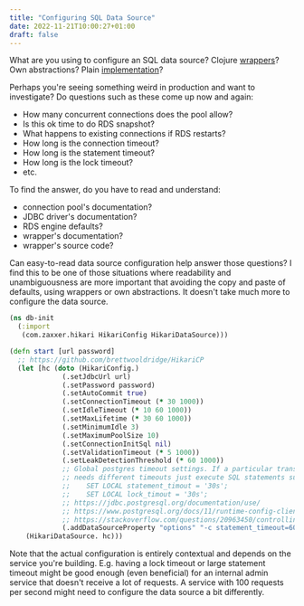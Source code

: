 ```yaml
---
title: "Configuring SQL Data Source"
date: 2022-11-21T10:00:27+01:00
draft: false
---
```


What are you using to configure an SQL data source? Clojure
[wrappers](https://github.com/tomekw/hikari-cp)? Own abstractions? Plain
[implementation](https://github.com/brettwooldridge/HikariCP)?

Perhaps you're seeing something weird in production and want to investigate? Do
questions such as these come up now and again:
- How many concurrent connections does the pool allow?
- Is this ok time to do RDS snapshot?
- What happens to existing connections if RDS restarts?
- How long is the connection timeout?
- How long is the statement timeout?
- How long is the lock timeout?
- etc.

To find the answer, do you have to read and understand:
- connection pool's documentation?
- JDBC driver's documentation?
- RDS engine defaults?
- wrapper's documentation?
- wrapper's source code?

Can easy-to-read data source configuration help answer those questions? I find
this to be one of those situations where readability and unambiguousness are
more important that avoiding the copy and paste of defaults, using wrappers or
own abstractions. It doesn't take much more to configure the data source.

```clojure
(ns db-init
  (:import
   (com.zaxxer.hikari HikariConfig HikariDataSource)))

(defn start [url password]
  ;; https://github.com/brettwooldridge/HikariCP
  (let [hc (doto (HikariConfig.)
             (.setJdbcUrl url)
             (.setPassword password)
             (.setAutoCommit true)
             (.setConnectionTimeout (* 30 1000))
             (.setIdleTimeout (* 10 60 1000))
             (.setMaxLifetime (* 30 60 1000))
             (.setMinimumIdle 3)
             (.setMaximumPoolSize 10)
             (.setConnectionInitSql nil)
             (.setValidationTimeout (* 5 1000))
             (.setLeakDetectionThreshold (* 60 1000))
             ;; Global postgres timeout settings. If a particular transaction
             ;; needs different timeouts just execute SQL statements such as:
             ;;    SET LOCAL statement_timout = '30s';
             ;;    SET LOCAL lock_timout = '30s';
             ;; https://jdbc.postgresql.org/documentation/use/
             ;; https://www.postgresql.org/docs/11/runtime-config-client.html
             ;; https://stackoverflow.com/questions/20963450/controlling-duration-of-postgresql-lock-waits
             (.addDataSourceProperty "options" "-c statement_timeout=60s -c lock_timeout=5s"))]
    (HikariDataSource. hc)))
```

Note that the actual configuration is entirely contextual and depends on the
service you're building. E.g. having a lock timeout or large statement timeout
might be good enough (even beneficial) for an internal admin service that
doesn't receive a lot of requests. A service with 100 requests per second might
need to configure the data source a bit differently.
